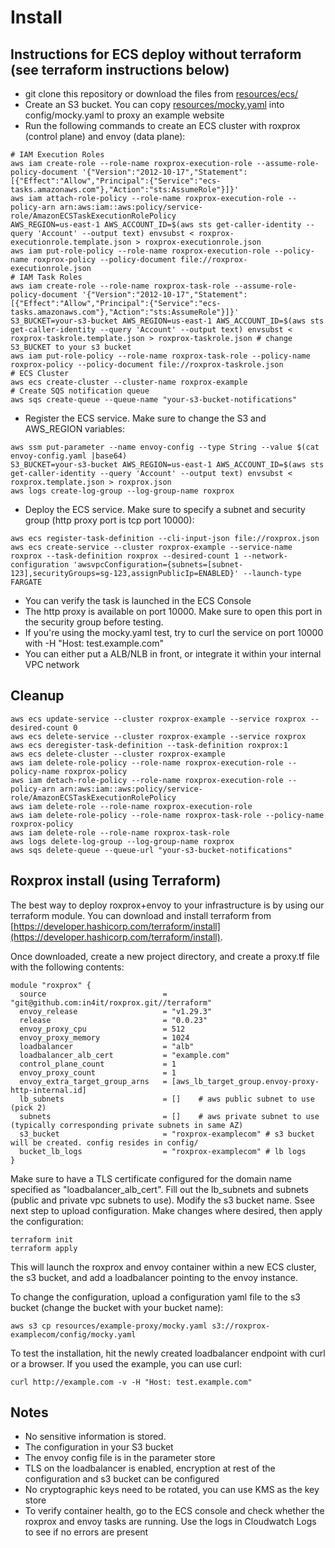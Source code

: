 # Install

## Instructions for ECS deploy without terraform (see terraform instructions below)
* git clone this repository or download the files from [resources/ecs/](resources/ecs/)
* Create an S3 bucket. You can copy [resources/mocky.yaml](resources/mocky.yaml) into config/mocky.yaml to proxy an example website
* Run the following commands to create an ECS cluster with roxprox (control plane) and envoy (data plane):

```
# IAM Execution Roles
aws iam create-role --role-name roxprox-execution-role --assume-role-policy-document '{"Version":"2012-10-17","Statement":[{"Effect":"Allow","Principal":{"Service":"ecs-tasks.amazonaws.com"},"Action":"sts:AssumeRole"}]}'
aws iam attach-role-policy --role-name roxprox-execution-role --policy-arn arn:aws:iam::aws:policy/service-role/AmazonECSTaskExecutionRolePolicy
AWS_REGION=us-east-1 AWS_ACCOUNT_ID=$(aws sts get-caller-identity --query 'Account' --output text) envsubst < roxprox-executionrole.template.json > roxprox-executionrole.json
aws iam put-role-policy --role-name roxprox-execution-role --policy-name roxprox-policy --policy-document file://roxprox-executionrole.json
# IAM Task Roles
aws iam create-role --role-name roxprox-task-role --assume-role-policy-document '{"Version":"2012-10-17","Statement":[{"Effect":"Allow","Principal":{"Service":"ecs-tasks.amazonaws.com"},"Action":"sts:AssumeRole"}]}'
S3_BUCKET=your-s3-bucket AWS_REGION=us-east-1 AWS_ACCOUNT_ID=$(aws sts get-caller-identity --query 'Account' --output text) envsubst < roxprox-taskrole.template.json > roxprox-taskrole.json # change S3_BUCKET to your s3 bucket
aws iam put-role-policy --role-name roxprox-task-role --policy-name roxprox-policy --policy-document file://roxprox-taskrole.json
# ECS Cluster
aws ecs create-cluster --cluster-name roxprox-example
# Create SQS notification queue
aws sqs create-queue --queue-name "your-s3-bucket-notifications"
```

* Register the ECS service. Make sure to change the S3 and AWS_REGION variables:
```
aws ssm put-parameter --name envoy-config --type String --value $(cat envoy-config.yaml |base64)
S3_BUCKET=your-s3-bucket AWS_REGION=us-east-1 AWS_ACCOUNT_ID=$(aws sts get-caller-identity --query 'Account' --output text) envsubst < roxprox.template.json > roxprox.json
aws logs create-log-group --log-group-name roxprox
```
* Deploy the ECS service. Make sure to specify a subnet and security group (http proxy port is tcp port 10000):

```
aws ecs register-task-definition --cli-input-json file://roxprox.json
aws ecs create-service --cluster roxprox-example --service-name roxprox --task-definition roxprox --desired-count 1 --network-configuration 'awsvpcConfiguration={subnets=[subnet-123],securityGroups=sg-123,assignPublicIp=ENABLED}' --launch-type FARGATE
```

* You can verify the task is launched in the ECS Console
* The http proxy is available on port 10000. Make sure to open this port in the security group before testing.
* If you're using the mocky.yaml test, try to curl the service on port 10000 with -H "Host: test.example.com"
* You can either put a ALB/NLB in front, or integrate it within your internal VPC network 

## Cleanup
```
aws ecs update-service --cluster roxprox-example --service roxprox --desired-count 0
aws ecs delete-service --cluster roxprox-example --service roxprox
aws ecs deregister-task-definition --task-definition roxprox:1
aws ecs delete-cluster --cluster roxprox-example
aws iam delete-role-policy --role-name roxprox-execution-role --policy-name roxprox-policy
aws iam detach-role-policy --role-name roxprox-execution-role --policy-arn arn:aws:iam::aws:policy/service-role/AmazonECSTaskExecutionRolePolicy
aws iam delete-role --role-name roxprox-execution-role
aws iam delete-role-policy --role-name roxprox-task-role --policy-name roxprox-policy
aws iam delete-role --role-name roxprox-task-role
aws logs delete-log-group --log-group-name roxprox
aws sqs delete-queue --queue-url "your-s3-bucket-notifications"
```

## Roxprox install (using Terraform)

The best way to deploy roxprox+envoy to your infrastructure is by using our terraform module. You can download and install terraform from [https://developer.hashicorp.com/terraform/install](https://developer.hashicorp.com/terraform/install).

Once downloaded, create a new project directory, and create a proxy.tf file with the following contents:
```
module "roxprox" {
  source                          = "git@github.com:in4it/roxprox.git//terraform"
  envoy_release                   = "v1.29.3"
  release                         = "0.0.23"
  envoy_proxy_cpu                 = 512
  envoy_proxy_memory              = 1024
  loadbalancer                    = "alb"
  loadbalancer_alb_cert           = "example.com"
  control_plane_count             = 1
  envoy_proxy_count               = 1
  envoy_extra_target_group_arns   = [aws_lb_target_group.envoy-proxy-http-internal.id]
  lb_subnets                      = []    # aws public subnet to use (pick 2)
  subnets                         = []    # aws private subnet to use (typically corresponding private subnets in same AZ)
  s3_bucket                       = "roxprox-examplecom" # s3 bucket will be created. config resides in config/
  bucket_lb_logs                  = "roxprox-examplecom" # lb logs
}
```

Make sure to have a TLS certificate configured for the domain name specified as "loadbalancer_alb_cert". Fill out the lb_subnets and subnets (public and private vpc subnets to use). Modify the s3 bucket name. Ssee next step to upload configuration. Make changes where desired, then apply the configuration:

```
terraform init
terraform apply
```

This will launch the roxprox and envoy container within a new ECS cluster, the s3 bucket, and add a loadbalancer pointing to the envoy instance.

To change the configuration, upload a configuration yaml file to the s3 bucket (change the bucket with your bucket name):
```
aws s3 cp resources/example-proxy/mocky.yaml s3://roxprox-examplecom/config/mocky.yaml
```

To test the installation, hit the newly created loadbalancer endpoint with curl or a browser. If you used the example, you can use curl:
```
curl http://example.com -v -H "Host: test.example.com"
```

## Notes

* No sensitive information is stored.
* The configuration in your S3 bucket
* The envoy config file is in the parameter store
* TLS on the loadbalancer is enabled, encryption at rest of the configuration and s3 bucket can be configured
* No cryptographic keys need to be rotated, you can use KMS as the key store
* To verify container health, go to the ECS console and check whether the roxprox and envoy tasks are running. Use the logs in Cloudwatch Logs to see if no errors are present